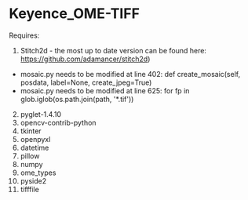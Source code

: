 # Keyence_OME-TIFF
Requires:
1. Stitch2d - the most up to date version can be found here: https://github.com/adamancer/stitch2d)
  - mosaic.py needs to be modified at line 402: def create_mosaic(self, posdata, label=None, create_jpeg=True)
  - mosaic.py needs to be modified at line 625: for fp in glob.iglob(os.path.join(path, '*.tif'))
2. pyglet-1.4.10
3. opencv-contrib-python
4. tkinter
5. openpyxl
6. datetime
7. pillow
8. numpy
9. ome_types
10. pyside2
11. tifffile
